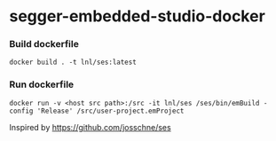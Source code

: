 # segger-embedded-studio-docker

### Build dockerfile
```
docker build . -t lnl/ses:latest
```
 
### Run dockerfile
```
docker run -v <host src path>:/src -it lnl/ses /ses/bin/emBuild -config 'Release' /src/user-project.emProject
```

Inspired by https://github.com/josschne/ses
